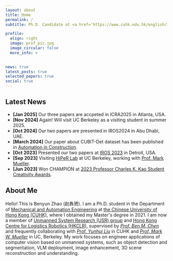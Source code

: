 ```yaml
---
layout: about
title: Home
permalink: /
subtitle: Ph.D. Candidate at <a href='https://www.cuhk.edu.hk/english/index.html'>CUHK, Dept. of MAE</a>. Member of <a href='http://www.mae.cuhk.edu.hk/~usr/'>USR Group</a> and <a href='https://www.hkclr.hk/'>HKCLR</a>

profile:
  align: right
  image: prof_pic.jpg
  image_circular: false
  more_info: >
    

news: true
latest_posts: true
selected_papers: true
social: true
---
```


## Latest News
- **[Jan 2025]** Our three papers are accpeted in ICRA2025 in Atlanta, USA.
- **[Nov 2024]** Again! Will visit UC Berkeley as a visiting student in summer 2025.
- **[Oct 2024]** Our two papers are presented in IROS2024 in Abu Dhabi, UAE.
- **[March 2024]** Our paper about CUBIT-Det dataset has been published in [Automation in Construction](https://www.sciencedirect.com/science/article/pii/S0926580524001419).
- **[Oct 2023]** Presented our two papers at [IROS 2023](https://ieee-iros.org/) in Detroit, USA.
- **[Sep 2023]** Visiting [HiPeR Lab](https://hiperlab.berkeley.edu/) at UC Berkeley, working with [Prof. Mark Mueller](https://me.berkeley.edu/people/mark-mueller/).
- **[Jun 2023]** Won CHAMPION at [2023 Professor Charles K. Kao Student Creativity Awards](https://www4.mae.cuhk.edu.hk/newsnawards/professor-charles-k-kao-student-creativity-awards-2023/).

## About Me

Hello! This is Benyun Zhao (赵犇赟). I am a Ph.D. student in the Department of [Mechanical and Automation Engineering](https://www4.mae.cuhk.edu.hk/) at [the Chinese University of Hong Kong (CUHK)](https://www.cuhk.edu.hk/english/index.html), where I obtained my Master's degree in 2021. I am now a member of [Unmanned System Research (USR) group](http://www.mae.cuhk.edu.hk/~usr/) and [Hong Kong Centre for Logistics Robotics (HKCLR)](https://www.hkclr.hk/), supervised by [_Prof. Ben M. Chen_](https://www4.mae.cuhk.edu.hk/peoples/chen-benmei/) and frequently collaborating with [_Prof. Yunhui Liu_](https://www4.mae.cuhk.edu.hk/peoples/liu-yun-hui/) in CUHK and [_Prof. Mark W. Mueller_](https://me.berkeley.edu/people/mark-w-mueller/) in UC, Berkeley. My work focuses on engineer applications of computer vision based on unmanned systems, such as object detection and segmentation, VLM deployment, image enhancement, 3D scene reconstruction and understanding.

